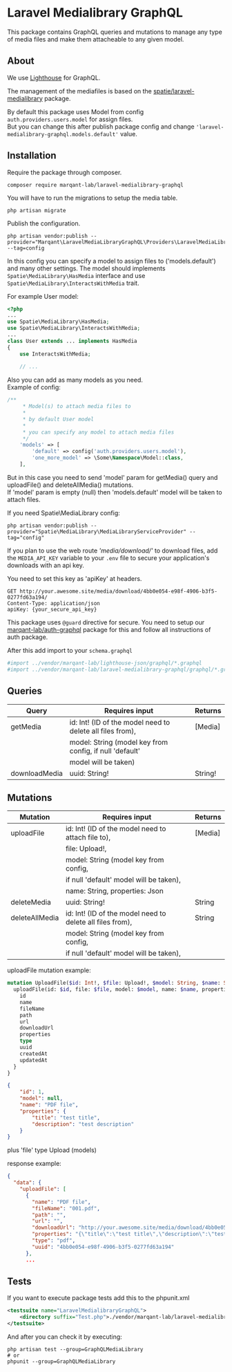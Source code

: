 # Laravel Medialibrary GraphQL

This package contains GraphQL queries and mutations to manage any type of media
 files and make them attacheable to any given model.

## About 

We use [Lighthouse](https://lighthouse-php.com/master/getting-started/installation.html)
 for GraphQL.

The management of the mediafiles is based on the
 [spatie/laravel-medialibrary](https://docs.spatie.be/laravel-medialibrary/v8/introduction/) package.

By default this package uses Model from config `auth.providers.users.model`
 for assign files.  
But you can change this after publish package config and change
 `'laravel-medialibrary-graphql.models.default'` value.  

## Installation

Require the package through composer.

```shell script
composer require marqant-lab/laravel-medialibrary-graphql
```

You will have to run the migrations to setup the media table.

```schell script
php artisan migrate
```

Publish the configuration.

```shell script
php artisan vendor:publish --provider="Marqant\LaravelMediaLibraryGraphQL\Providers\LaravelMediaLibraryGraphQLServiceProvider" --tag=config
```

In this config you can specify a model to assign files to ('models.default')
 and many other settings. The model should implements `Spatie\MediaLibrary\HasMedia`
  interface and use `Spatie\MediaLibrary\InteractsWithMedia` trait.  

For example User model:

```php
<?php
...
use Spatie\MediaLibrary\HasMedia;
use Spatie\MediaLibrary\InteractsWithMedia;
...
class User extends ... implements HasMedia
{
    use InteractsWithMedia;
    
    // ...
```
Also you can add as many models as you need.  
Example of config:

```php
/**
     * Model(s) to attach media files to
     *
     * by default User model
     *
     * you can specify any model to attach media files
     */
    'models' => [
        'default' => config('auth.providers.users.model'),
        'one_more_model' => \Some\Namespace\Model::class,
    ],
```
But in this case you need to send 'model' param for getMedia() query and uploadFile()
 and deleteAllMedia() mutations.  
If 'model' param is empty (null) then 'models.default' model will be taken to attach files.

If you need Spatie\MediaLibrary config:

```shell script
php artisan vendor:publish --provider="Spatie\MediaLibrary\MediaLibraryServiceProvider" --tag="config"
```

If you plan to use the web route _'media/download/'_ to download files, add the
 `MEDIA_API_KEY` variable to your `.env` file to secure your application's
  downloads with an api key.  

You need to set this key as 'apiKey' at headers.

```
GET http://your.awesome.site/media/download/4bb0e054-e98f-4906-b3f5-0277fd63a194/  
Content-Type: application/json  
apiKey: {your_secure_api_key}  
```

This package uses  `@guard`  directive for secure. You need to setup our
 [marqant-lab/auth-graphql](https://github.com/marqant-lab/auth-graphql)
 package for this and follow all instructions of auth package.

After this add import to your `schema.graphql`

```GraphQL
#import ../vendor/marqant-lab/lighthouse-json/graphql/*.graphql
#import ../vendor/marqant-lab/laravel-medialibrary-graphql/graphql/*.graphql
```

## Queries

| Query         | Requires input                                            | Returns |
| ------------- | --------------------------------------------------------  | ------- |
| getMedia      | id: Int! (ID of the model need to delete all files from), | [Media] |
|               | model: String (model key from config, if null 'default'   |         |
|               | model will be taken)                                      |         |
| downloadMedia | uuid: String!                                             | String! |


## Mutations

| Mutation       | Requires input                                            | Returns |
| -------------- | --------------------------------------------------------  | ------- |
| uploadFile     | id: Int! (ID of the model need to attach file to),        | [Media] |
|                | file: Upload!,                                            |         |
|                | model: String (model key from config,                     |         |
|                | if null 'default' model will be taken),                   |         |
|                | name: String, properties: Json                            |         |
| deleteMedia    | uuid: String!                                             | String  |
| deleteAllMedia | id: Int! (ID of the model need to delete all files from), | String  |
|                | model: String (model key from config,                     |         |
|                | if null 'default' model will be taken),                   |         |


uploadFile mutation example:

```GraphQL
mutation UploadFile($id: Int!, $file: Upload!, $model: String, $name: String, $properties: Json) {
  uploadFile(id: $id, file: $file, model: $model, name: $name, properties: $properties) {
    id
    name
    fileName
    path
    url
    downloadUrl
    properties
    type
    uuid
    createdAt
    updatedAt
  }
}
```
```json
{
    "id": 1,
    "model": null,
    "name": "PDF file",
    "properties": {
        "title": "test title",
        "description": "test description"
    }
}
```
 plus 'file' type Upload (models)  

response example:
```json
{
  "data": {
    "uploadFile": [
      {
        "name": "PDF file",
        "fileName": "001.pdf",
        "path": "",
        "url": "",
        "downloadUrl": "http://your.awesome.site/media/download/4bb0e054-e98f-4906-b3f5-0277fd63a194/",
        "properties": "{\"title\":\"test title\",\"description\":\"test description\"}",
        "type": "pdf",
        "uuid": "4bb0e054-e98f-4906-b3f5-0277fd63a194"
      },
      ...
```

## Tests

If you want to execute package tests add this to the phpunit.xml

```xml
<testsuite name="LaravelMedialibraryGraphQL">
    <directory suffix="Test.php">./vendor/marqant-lab/laravel-medialibrary-graphql/tests</directory>
</testsuite>
```

And after you can check it by executing:

```shell script
php artisan test --group=GraphQLMediaLibrary
# or
phpunit --group=GraphQLMediaLibrary
```
